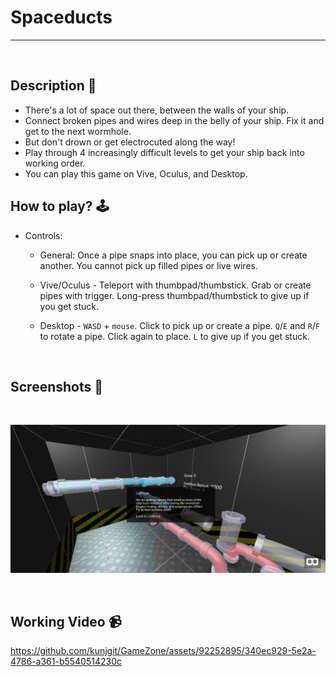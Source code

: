 # **Spaceducts** 

---

<br>

## **Description 📃**
- There's a lot of space out there, between the walls of your ship. 
- Connect broken pipes and wires deep in the belly of your ship. Fix it and get to the next wormhole. 
- But don't drown or get electrocuted along the way! 
- Play through 4 increasingly difficult levels to get your ship back into working order.
- You can play this game on Vive, Oculus, and Desktop.

## **How to play? 🕹️**
- Controls:
    - General: Once a pipe snaps into place, you can pick up or create another. You cannot pick up filled pipes or live wires.

    - Vive/Oculus - Teleport with thumbpad/thumbstick. Grab or create pipes with trigger. Long-press thumbpad/thumbstick to give up if you get stuck.

    - Desktop - `WASD` + `mouse`. Click to pick up or create a pipe. `Q`/`E` and `R`/`F` to rotate a pipe. Click again to place. `L` to give up if you get stuck.
	
<br>

## **Screenshots 📸**

<br>

![image](../../assets/images/Spaceducts.jpg)

<br>


## Working Video 📹 

https://github.com/kunjgit/GameZone/assets/92252895/340ec929-5e2a-4786-a361-b5540514230c

